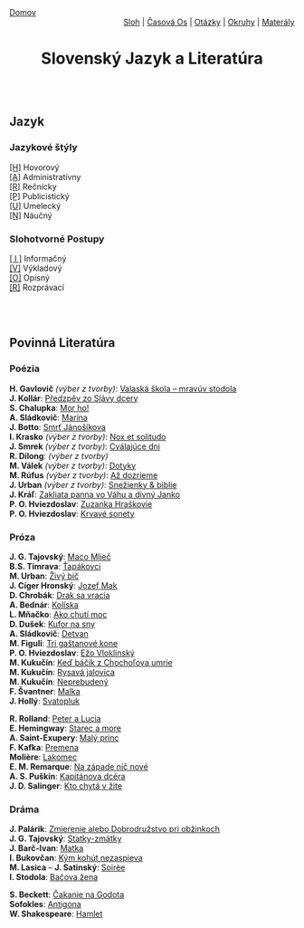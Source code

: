 <div align="center">
    <div align="left">
        <a href="/README.md">Domov</a>
    </div>
    <div align="right">
        <a href="./pisomne-sloh.md">Sloh</a>
        |
        <a href="./timeline.md">Časová Os</a>
        |
        <a href="./ustne-otazky.md">Otázky</a>
        |
        <a href="./ustne-okruhy.org.md">Okruhy</a>
        |
        <a href="https://drive.google.com/drive/u/1/folders/1hWhZNvgWC-8cb7jK5zRorX9WfCzyq_WF">Materály</a>
    </div>

# Slovenský Jazyk a Literatúra
</div>
<br><br>

## Jazyk

### Jazykové štýly
<a href="./gramatika/styly/hovorovy.md">[H]</a> Hovorový <br>
<a href="./gramatika/styly/administrativny.md">[A]</a> Administratívny <br>
<a href="./gramatika/styly/recnicky.md">[R]</a> Rečnícky <br>
<a href="./gramatika/styly/publicisticky.md">[P]</a> Publicistický <br>
<a href="./gramatika/styly/umelecky.md">[U]</a> Umelecký <br>
<a href="./gramatika/styly/naucny.md">[N]</a> Náučný <br>

### Slohotvorné Postupy
<a href="./gramatika/postupy/informacny.md">[ I ]</a> Informačný <br>
<a href="./gramatika/postupy/vykladovy.md">[V]</a> Výkladový <br>
<a href="./gramatika/postupy/opisny.md">[O]</a> Opisný <br>
<a href="./gramatika/postupy/rozpravaci.md">[R]</a> Rozprávací <br>

<br><br>

## Povinná Literatúra
<!--### Obsah  
[Starovek](./obdobia/starovek.md)  
[Stredovek](./obdobia/stredovek.md)  
[Renesancia a Humanizmus](./obdobia/hum-a-ren.md)  
[Barok](./obdobia/barok.md)  
[Klasicizmus](#klasicizmus)  

[Romantizmus](#romantizmus)  
[Realizmus](#realizmus)  
[Moderna](#moderna)  
[Medzivojnová](#medzivojnová)  
[Povojnová](#povojnová-po-1945)  

## Povinné diela-->
### Poézia
**H. Gavlovič** _(výber z tvorby)_: [Valaská škola – mravúv stodola]()  
**J. Kollár**:                      [Předzpěv zo Slávy dcery]()  
**S. Chalupka**:                    [Mor ho!]()  
**A. Sládkovič**:                   [Marína]()  
**J. Botto**:                       [Smrť Jánošíkova]()  
**I. Krasko**   _(výber z tvorby)_: [Nox et solitudo]()  
**J. Smrek**    _(výber z tvorby)_: [Cválajúce dni]()  
**R. Dilong**:  _(výber z tvorby)_  
**M. Válek**    _(výber z tvorby)_: [Dotyky]()  
**M. Rúfus**    _(výber z tvorby)_: [Až dozrieme]()  
**J. Urban**    _(výber z tvorby)_: [Snežienky & biblie]()  
**J. Kráľ**:                        [Zakliata panna vo Váhu a divný Janko]()  
**P. O. Hviezdoslav**:              [Zuzanka Hraškovie]()  
**P. O. Hviezdoslav**:              [Krvavé sonety]()  

### Próza
**J. G. Tajovský**:                 [Maco Mlieč]()  
**B.S. Timrava**:                   [Ťapákovci]()  
**M. Urban**:                       [Živý bič]()  
**J. Cíger Hronský**:               [Jozef Mak]()  
**D. Chrobák**:                     [Drak sa vracia]()  
**A. Bednár**:                      [Kolíska]()  
**L. Mňačko**:                      [Ako chutí moc]()  
**D. Dušek**:                       [Kufor na sny]()  
**A. Sládkovič**:                   [Detvan]()  
**M. Figuli**:                      [Tri gaštanové kone]()  
**P. O. Hviezdoslav**:              [Ežo Vloklínský]()  
**M. Kukučín**:                     [Keď báčik z Chochoľova umrie]()  
**M. Kukučín**:                     [Rysavá jalovica]()  
**M. Kukučín**:                     [Neprebudený]()  
**F. Švantner**:                    [Malka]()  
**J. Hollý**:                       [Svatopluk]()  

**R. Rolland**:                     [Peter a Lucia]()  
**E. Hemingway**:                   [Starec a more]()  
**A. Saint-Exupery**:               [Malý princ]()  
**F. Kafka**:                       [Premena]()  
**Molière**:                        [Lakomec]()  
**E. M. Remarque**:                 [Na západe nič nové]()  
**A. S. Puškin**:                   [Kapitánova dcéra]()  
**J. D. Salinger**:                 [Kto chytá v žite]()  

### Dráma
**J. Palárik**:                     [Zmierenie alebo Dobrodružstvo pri obžinkoch]()  
**J. G. Tajovský**:                 [Statky-zmätky]()  
**J. Barč-Ivan**:                   [Matka]()  
**I. Bukovčan**:                    [Kým kohút nezaspieva]()  
**M. Lasica** – **J. Satinský**:    [Soirèe]()  
**I. Stodola**:                     [Bačova žena]()  

**S. Beckett**:                     [Čakanie na Godota]()  
**Sofokles**:                       [Antigona]()  
**W. Shakespeare**:                 [Hamlet]()  
